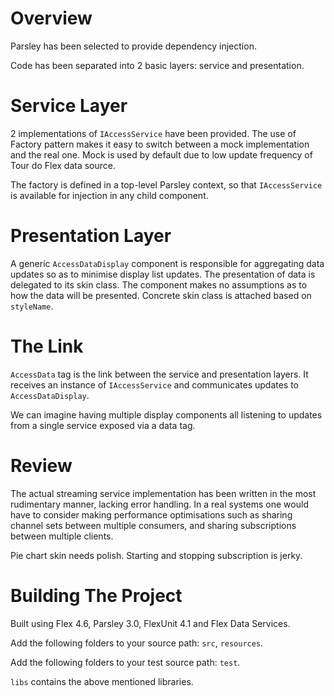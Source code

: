 Overview 
=========

Parsley has been selected to provide dependency injection.

Code has been separated into 2 basic layers: service and presentation.

Service Layer
=============

2 implementations of `IAccessService` have been provided. The use of Factory
pattern makes it easy to switch between a mock implementation and the real one.
Mock is used by default due to low update frequency of Tour do Flex data source.

The factory is defined in a top-level Parsley context, so that `IAccessService`
is available for injection in any child component.

Presentation Layer
==================

A generic `AccessDataDisplay` component is responsible for aggregating data
updates so as to minimise display list updates. The presentation of data is
delegated to its skin class. The component makes no assumptions as to how the
data will be presented. Concrete skin class is attached based on `styleName`.

The Link
========

`AccessData` tag is the link between the service and presentation layers. It
receives an instance of `IAccessService` and communicates updates to
`AccessDataDisplay`.

We can imagine having multiple display components all listening to updates from
a single service exposed via a data tag.

Review
======

The actual streaming service implementation has been written in the most
rudimentary manner, lacking error handling. In a real systems one would have to
consider making performance optimisations such as sharing channel sets between
multiple consumers, and sharing subscriptions between multiple clients.

Pie chart skin needs polish. Starting and stopping subscription is jerky.

Building The Project
====================

Built using Flex 4.6, Parsley 3.0, FlexUnit 4.1 and Flex Data Services.

Add the following folders to your source path: `src`, `resources`.

Add the following folders to your test source path: `test`.

`libs` contains the above mentioned libraries.
